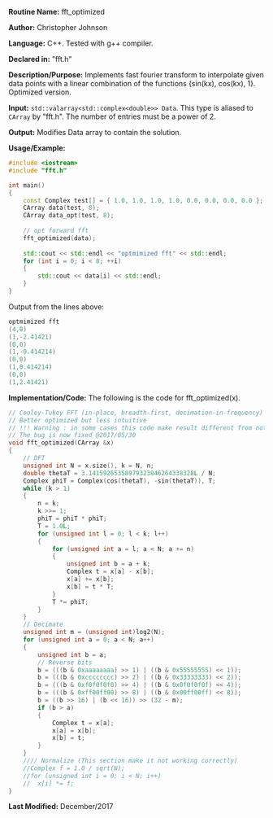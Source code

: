 **Routine Name:** fft_optimized

**Author:** Christopher Johnson

**Language:** C++. Tested with g++ compiler.

**Declared in:** "fft.h"

**Description/Purpose:** Implements fast fourier transform to interpolate given data points with a linear combination of the functions {sin(kx), cos(kx), 1}. Optimized version.

**Input:** `std::valarray<std::complex<double>> Data`. This type is aliased to `CArray` by "fft.h". The number of entries must be a power of 2.

**Output:**
Modifies Data array to contain the solution.

**Usage/Example:**

```C++
#include <iostream>
#include "fft.h"

int main()
{
    const Complex test[] = { 1.0, 1.0, 1.0, 1.0, 0.0, 0.0, 0.0, 0.0 };
    CArray data(test, 8);
    CArray data_opt(test, 8);
 
    // opt forward fft
    fft_optimized(data);
 
    std::cout << std::endl << "optmimized fft" << std::endl;
    for (int i = 0; i < 8; ++i)
    {
        std::cout << data[i] << std::endl;
    }
}
```
Output from the lines above:
```c++
optmimized fft
(4,0)
(1,-2.41421)
(0,0)
(1,-0.414214)
(0,0)
(1,0.414214)
(0,0)
(1,2.41421)
```


**Implementation/Code:** The following is the code for fft_optimized(x).
```c++
// Cooley-Tukey FFT (in-place, breadth-first, decimation-in-frequency)
// Better optimized but less intuitive
// !!! Warning : in some cases this code make result different from not optimased version above (need to fix bug)
// The bug is now fixed @2017/05/30 
void fft_optimized(CArray &x)
{
    // DFT
    unsigned int N = x.size(), k = N, n;
    double thetaT = 3.14159265358979323846264338328L / N;
    Complex phiT = Complex(cos(thetaT), -sin(thetaT)), T;
    while (k > 1)
    {
        n = k;
        k >>= 1;
        phiT = phiT * phiT;
        T = 1.0L;
        for (unsigned int l = 0; l < k; l++)
        {
            for (unsigned int a = l; a < N; a += n)
            {
                unsigned int b = a + k;
                Complex t = x[a] - x[b];
                x[a] += x[b];
                x[b] = t * T;
            }
            T *= phiT;
        }
    }
    // Decimate
    unsigned int m = (unsigned int)log2(N);
    for (unsigned int a = 0; a < N; a++)
    {
        unsigned int b = a;
        // Reverse bits
        b = (((b & 0xaaaaaaaa) >> 1) | ((b & 0x55555555) << 1));
        b = (((b & 0xcccccccc) >> 2) | ((b & 0x33333333) << 2));
        b = (((b & 0xf0f0f0f0) >> 4) | ((b & 0x0f0f0f0f) << 4));
        b = (((b & 0xff00ff00) >> 8) | ((b & 0x00ff00ff) << 8));
        b = ((b >> 16) | (b << 16)) >> (32 - m);
        if (b > a)
        {
            Complex t = x[a];
            x[a] = x[b];
            x[b] = t;
        }
    }
    //// Normalize (This section make it not working correctly)
    //Complex f = 1.0 / sqrt(N);
    //for (unsigned int i = 0; i < N; i++)
    //  x[i] *= f;
}
```
**Last Modified:** December/2017
